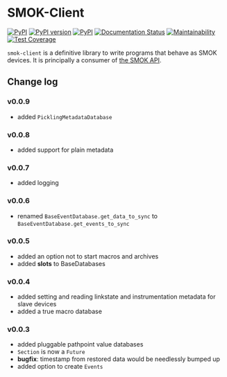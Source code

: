
# SMOK-Client

[![PyPI](https://img.shields.io/pypi/pyversions/smok-client.svg)](https://pypi.python.org/pypi/smok-client)
[![PyPI version](https://badge.fury.io/py/smok-client.svg)](https://badge.fury.io/py/smok-client)
[![PyPI](https://img.shields.io/pypi/implementation/smok-client.svg)](https://pypi.python.org/pypi/smok-client)
[![Documentation Status](https://readthedocs.org/projects/smok-client/badge/?version=latest)](http://smok-client.readthedocs.io/en/latest/?badge=latest)
[![Maintainability](https://api.codeclimate.com/v1/badges/657b03d115f6e001633c/maintainability)](https://codeclimate.com/github/smok-serwis/smok-client/maintainability)
[![Test Coverage](https://api.codeclimate.com/v1/badges/657b03d115f6e001633c/test_coverage)](https://codeclimate.com/github/smok-serwis/smok-client/test_coverage)

`smok-client` is a definitive library to write programs that behave as SMOK devices.
It is principally a consumer of [the SMOK API](https://api.smok.co/).

## Change log

### v0.0.9

* added `PicklingMetadataDatabase`

### v0.0.8

* added support for plain metadata

### v0.0.7

* added logging

### v0.0.6

* renamed `BaseEventDatabase.get_data_to_sync` to
`BaseEventDatabase.get_events_to_sync`

### v0.0.5

* added an option not to start macros and archives
* added __slots__ to BaseDatabases

### v0.0.4

* added setting and reading linkstate and instrumentation metadata for slave devices
* added a true macro database

### v0.0.3

* added pluggable pathpoint value databases
* `Section` is now a `Future`
* **bugfix**: timestamp from restored data would be needlessly bumped up
* added option to create `Events`


